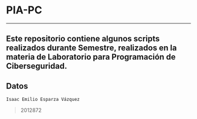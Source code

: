 # PIA-PC
---
**Este repositorio contiene algunos scripts realizados durante Semestre, realizados en la materia de Laboratorio para Programación de Ciberseguridad.**
---
Datos
---
```
Isaac Emilio Esparza Vázquez 
```
>2012872
